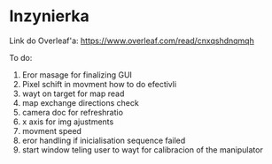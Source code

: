 # Inzynierka
Link do Overleaf'a:
https://www.overleaf.com/read/cnxqshdnqmqh

To do:
1. Eror masage for finalizing GUI
2. Pixel schift in movment how to do efectivli
3. wayt on target for map read
4. map exchange directions check
5. camera doc for refreshratio
6. x axis for img ajustments
7. movment speed
8. eror handling if inicialisation sequence failed
9. start window teling user to wayt for calibracion of the manipulator
